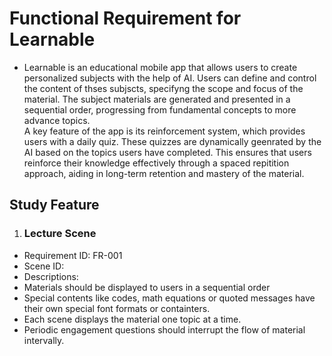  # Functional Requirement for Learnable
- Learnable is an educational mobile app that allows users to create personalized subjects with the help of AI. Users can define and control the content of thses subjscts, specifyng the scope and focus of the material. The subject materials are generated and presented in a sequential order, progressing from fundamental concepts to more advance topics.  
 A key feature of the app is its reinforcement system, which provides users with a daily quiz. These quizzes are dynamically geenrated by the AI based on the topics users have completed. This ensures that users reinforce their knowledge effectively through a spaced repitition approach, aiding in long-term retention and mastery of the material.
  
## Study Feature
1. ### Lecture Scene
 - Requirement ID: FR-001
 - Scene ID:
 - Descriptions:
 - Materials should be displayed to users in a sequential order
 - Special contents like codes, math equations or quoted messages have their own special font formats or containters.
 - Each scene displays the material one topic at a time.
 - Periodic engagement questions should interrupt the flow of material intervally.
